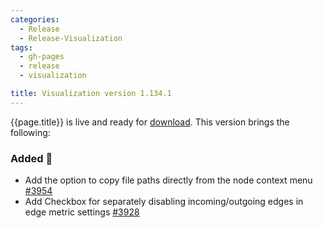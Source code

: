 ```yaml
---
categories:
  - Release
  - Release-Visualization
tags:
  - gh-pages
  - release
  - visualization

title: Visualization version 1.134.1
---
```


{{page.title}} is live and ready for [download](https://github.com/MaibornWolff/codecharta/releases/tag/vis-1.134.1).
This version brings the following:

### Added 🚀

- Add the option to copy file paths directly from the node context menu [#3954](https://github.com/MaibornWolff/codecharta/pull/3954)
- Add Checkbox for separately disabling incoming/outgoing edges in edge metric settings [#3928](https://github.com/MaibornWolff/codecharta/pull/3928)